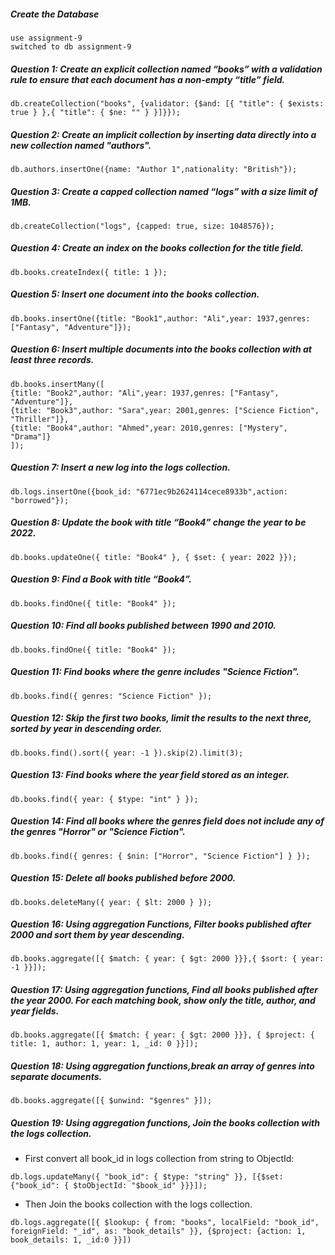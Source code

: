 ##### Create the Database
```mongosh
use assignment-9
switched to db assignment-9
```
##### Question 1: Create an explicit collection named “books” with a validation rule to ensure that each document has a non-empty “title” field.  

```mongosh
db.createCollection("books", {validator: {$and: [{ "title": { $exists: true } },{ "title": { $ne: "" } }]}});
``` 

##### Question 2: Create an implicit collection by inserting data directly into a new collection named "authors".

```mongosh
db.authors.insertOne({name: "Author 1",nationality: "British"}); 
``` 

##### Question 3: Create a capped collection named “logs” with a size limit of 1MB.

```mongosh
db.createCollection("logs", {capped: true, size: 1048576});
```  

##### Question 4: Create an index on the books collection for the title field.

```mongosh
db.books.createIndex({ title: 1 });
```
##### Question 5: Insert one document into the books collection.

```mongosh
db.books.insertOne({title: "Book1",author: "Ali",year: 1937,genres: ["Fantasy", "Adventure"]});
```
##### Question 6: Insert multiple documents into the books collection with at least three records.

```mongosh
db.books.insertMany([
{title: "Book2",author: "Ali",year: 1937,genres: ["Fantasy", "Adventure"]},
{title: "Book3",author: "Sara",year: 2001,genres: ["Science Fiction", "Thriller"]},
{title: "Book4",author: "Ahmed",year: 2010,genres: ["Mystery", "Drama"]}
]);
```
##### Question 7: Insert a new log into the logs collection.

```mongosh
db.logs.insertOne({book_id: "6771ec9b2624114cece8933b",action: "borrowed"});
```
##### Question 8: Update the book with title “Book4” change the year to be 2022.

```mongosh
db.books.updateOne({ title: "Book4" }, { $set: { year: 2022 }});
```
##### Question 9: Find a Book with title “Book4”.

```mongosh
db.books.findOne({ title: "Book4" });
```
##### Question 10: Find all books published between 1990 and 2010.

```mongosh
db.books.findOne({ title: "Book4" });
```
##### Question 11: Find books where the genre includes "Science Fiction".

```mongosh
db.books.find({ genres: "Science Fiction" });
```
##### Question 12: Skip the first two books, limit the results to the next three, sorted by year in descending order.

```mongosh
db.books.find().sort({ year: -1 }).skip(2).limit(3);
```
##### Question 13: Find books where the year field stored as an integer.
```mongosh
db.books.find({ year: { $type: "int" } });
```
##### Question 14: Find all books where the genres field does not include any of the genres "Horror" or "Science Fiction".
```mongosh
db.books.find({ genres: { $nin: ["Horror", "Science Fiction"] } });
```
##### Question 15: Delete all books published before 2000.
```mongosh
db.books.deleteMany({ year: { $lt: 2000 } });
```
##### Question 16: Using aggregation Functions, Filter books published after 2000 and sort them by year descending.
```mongosh
db.books.aggregate([{ $match: { year: { $gt: 2000 }}},{ $sort: { year: -1 }}]);
```
##### Question 17: Using aggregation functions, Find all books published after the year 2000. For each matching book, show only the title, author, and year fields.
```mongosh
db.books.aggregate([{ $match: { year: { $gt: 2000 }}}, { $project: { title: 1, author: 1, year: 1, _id: 0 }}]);
```
##### Question 18: Using aggregation functions,break an array of genres into separate documents.
```mongosh
db.books.aggregate([{ $unwind: "$genres" }]);
```
##### Question 19: Using aggregation functions, Join the books collection with the logs collection.

- First convert all book_id in logs collection from string to ObjectId:

```mongosh
db.logs.updateMany({ "book_id": { $type: "string" }}, [{$set: {"book_id": { $toObjectId: "$book_id" }}}]);
```
- Then Join the books collection with the logs collection.
```mongosh
db.logs.aggregate([{ $lookup: { from: "books", localField: "book_id", foreignField: "_id", as: "book_details" }}, {$project: {action: 1, book_details: 1, _id:0 }}])
```
